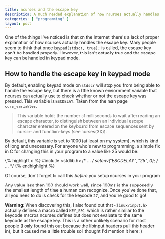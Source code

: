 ```yaml
---
title: ncurses and the escape key
description: A much needed explanation of how ncurses actually handles the escape key
categories: [ "programming" ]
layout: post
---
```

One of the things I've noticed is that on the Internet, there's a lack of proper explanation of how ncurses actually handles the escape key. Many people seem to think that once `keypad(stdscr, true);` is called, the escape key can't be handled properly. However, this isn't actually true and the escape key can be handled in keypad mode.

How to handle the escape key in keypad mode
-------------------------------------------
By default, enabling keypad mode on `stdscr` will stop you from being able to handle the escape key, but there is a little known enviornment variable that ncurses can actually use to check whether or not the escape key was pressed. This variable is `ESCDELAY`. Taken from the man page `curs_variables`:

> This variable holds the number of milliseconds to wait after reading an escape character, to distinguish between an individual escape character entered on the keyboard from escape sequences sent by cursor- and function-keys (see curses(3X)).

By default, this variable is set to 1000 (at least on my system), which is kind of long and unecessary. For anyone who's new to programming, a simple fix in C for changing this in your program to a value like 25 would be:

{% highlight c %}
#include <stdlib.h>
/* … */
	setenv("ESCDELAY", "25", 0);
/* … */
{% endhighlight %}

Of course, don't forget to call this _before_ you setup ncurses in your program

Any value less then 100 should work well, since 100ms is the supposedly the smallest length of time a human can recognize. Once you've done that, all you need to do is check for the keycode `27`, and you're good to go!

**Warning**: When discovering this, I also found out that `<linux/input.h>` actually defines a macro called `KEY_ESC`, which is rather similar to the keycode macros ncurses defines but does not evaluate to the same keycode as the escape key. This is a rather unlikely scenario for most people (I only found this out because the libinput headers pull this header in), but it caused me a little trouble so I thought I'd mention it here :)

